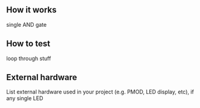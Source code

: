 <!---

This file is used to generate your project datasheet. Please fill in the information below and delete any unused
sections.

You can also include images in this folder and reference them in the markdown. Each image must be less than
512 kb in size, and the combined size of all images must be less than 1 MB.
-->

## How it works

single AND gate

## How to test

loop through stuff

## External hardware

List external hardware used in your project (e.g. PMOD, LED display, etc), if any
single LED
